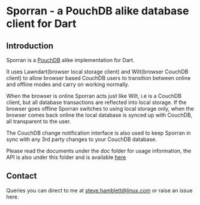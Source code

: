 # Sporran - a PouchDB alike database client for Dart

## Introduction

Sporran is a [PouchDB](http://pouchdb.com/) alike implementation for Dart.

It uses Lawndart(browser local storage client) and Wilt(browser CouchDB client) 
to allow browser based CouchDB users to transition between online and offline 
modes and carry on working normally.

When the browser is online Sporran acts just like Wilt, i.e is a CouchDB client, but all database
transactions are reflected into local storage. 
If the browser goes offline Sporran switches to using local storage only, when the browser comes back 
online the local database is synced up with CouchDB, all transparent to the user.

The CouchDB change notification interface is also used to keep Sporran in sync with any 3rd party
changes to your CouchDB database.

Please read the documents under the doc folder for usage information, the API is also under
this folder and is available [here](http://oscf.org.uk/dart/api/sporran)

## Contact

Queries you can direct to me at <steve.hamblett@linux.com> or raise an issue here.

